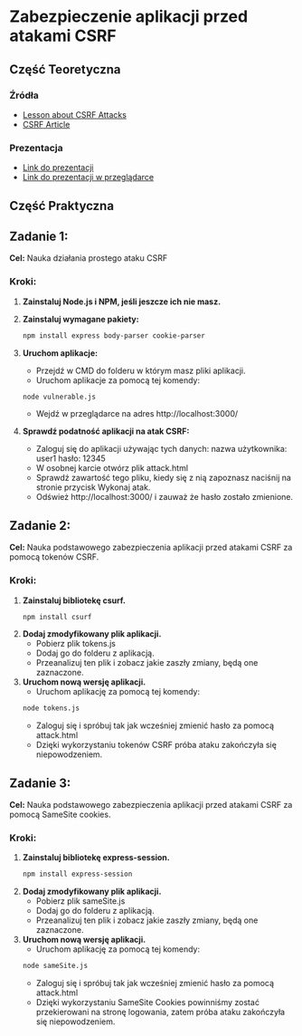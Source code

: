 # Zabezpieczenie aplikacji przed atakami CSRF

## Część Teoretyczna
### Źródła
- [Lesson about CSRF Attacks](https://learn.snyk.io/lesson/csrf-attack/)
- [CSRF Article](https://www.linkedin.com/pulse/cross-site-request-forgery-csrf-syed-muhammad-abdul-karim/)
### Prezentacja
- [Link do prezentacji]()
- [Link do prezentacji w przeglądarce]()
## Część Praktyczna

## Zadanie 1: 

**Cel:** Nauka działania prostego ataku CSRF

### Kroki:
1. **Zainstaluj Node.js i NPM, jeśli jeszcze ich nie masz.**

2. **Zainstaluj wymagane pakiety:**
   ```xml
   npm install express body-parser cookie-parser
   ```
3. **Uruchom aplikacje:**
   - Przejdź w CMD do folderu w którym masz pliki aplikacji.
   - Uruchom aplikacje za pomocą tej komendy:
   ```xml
   node vulnerable.js
   ```
   - Wejdź w przeglądarce na adres http://localhost:3000/
4. **Sprawdź podatność aplikacji na atak CSRF:**
   - Zaloguj się do aplikacji używając tych danych: nazwa użytkownika: user1 hasło: 12345
   - W osobnej karcie otwórz plik attack.html
   - Sprawdź zawartość tego pliku, kiedy się z nią zapoznasz naciśnij na stronie przycisk Wykonaj atak.
   - Odśwież http://localhost:3000/ i zauważ że hasło zostało zmienione.
  
## Zadanie 2: 

**Cel:** Nauka podstawowego zabezpieczenia aplikacji przed atakami CSRF za pomocą tokenów CSRF.

### Kroki:
1. **Zainstaluj bibliotekę csurf.**
    ```xml
   npm install csurf
   ```
2. **Dodaj zmodyfikowany plik aplikacji.**
   - Pobierz plik tokens.js
   - Dodaj go do folderu z aplikacją.
   - Przeanalizuj ten plik i zobacz jakie zaszły zmiany, będą one zaznaczone.
3. **Uruchom nową wersję aplikacji.**
   - Uruchom aplikację za pomocą tej komendy:
    ```xml
   node tokens.js
   ```
   - Zaloguj się i spróbuj tak jak wcześniej zmienić hasło za pomocą attack.html
   - Dzięki wykorzystaniu tokenów CSRF próba ataku zakończyła się niepowodzeniem.
## Zadanie 3: 

**Cel:** Nauka podstawowego zabezpieczenia aplikacji przed atakami CSRF za pomocą SameSite cookies.

### Kroki:
1. **Zainstaluj bibliotekę express-session.**
    ```xml
   npm install express-session
   ```
2. **Dodaj zmodyfikowany plik aplikacji.**
   - Pobierz plik sameSite.js
   - Dodaj go do folderu z aplikacją.
   - Przeanalizuj ten plik i zobacz jakie zaszły zmiany, będą one zaznaczone.
3. **Uruchom nową wersję aplikacji.**
   - Uruchom aplikację za pomocą tej komendy:
    ```xml
   node sameSite.js
   ```
   - Zaloguj się i spróbuj tak jak wcześniej zmienić hasło za pomocą attack.html
   - Dzięki wykorzystaniu SameSite Cookies powinniśmy zostać przekierowani na stronę logowania, zatem próba ataku zakończyła się niepowodzeniem.


